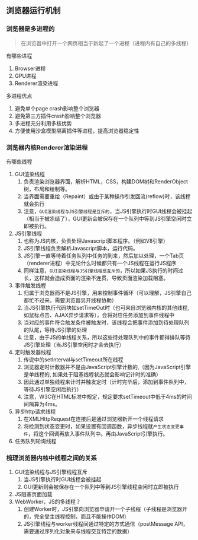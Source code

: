 ## 浏览器运行机制

### 浏览器是多进程的

> 在浏览器中打开一个网页相当于新起了一个进程（进程内有自己的多线程）

有哪些进程
1. Browser进程
2. GPU进程
3. Renderer渲染进程

多进程优点
1. 避免单个page crash影响整个浏览器
2. 避免第三方插件crash影响整个浏览器
3. 多进程充分利用多核优势
4. 方便使用沙盒模型隔离插件等进程，提高浏览器稳定性

### 浏览器内核Renderer渲染进程

有哪些线程
1. GUI渲染线程
    1. 负责渲染浏览器界面，解析HTML，CSS，构建DOM树和RenderObject树，布局和绘制等。
    2. 当界面需要重绘（Repaint）或由于某种操作引发回流(reflow)时，该线程就会执行
    3. 注意，`GUI渲染线程与JS引擎线程是互斥的`，当JS引擎执行时GUI线程会被挂起（相当于被冻结了），GUI更新会被保存在一个队列中等到JS引擎空闲时立即被执行。
2. JS引擎线程
    1. 也称为JS内核，负责处理Javascript脚本程序。（例如V8引擎）
    2. JS引擎线程负责解析Javascript脚本，运行代码。
    3. JS引擎一直等待着任务队列中任务的到来，然后加以处理，一个Tab页（renderer进程）中无论什么时候都只有一个JS线程在运行JS程序
    4. 同样注意，`GUI渲染线程与JS引擎线程是互斥的`，所以如果JS执行的时间过长，这样就会造成页面的渲染不连贯，导致页面渲染加载阻塞。
3. 事件触发线程
    1. 归属于浏览器而不是JS引擎，用来控制事件循环（可以理解，JS引擎自己都忙不过来，需要浏览器另开线程协助）
    2. 当JS引擎执行代码块如setTimeOut时（也可来自浏览器内核的其他线程,如鼠标点击、AJAX异步请求等），会将对应任务添加到事件线程中
    3. 当对应的事件符合触发条件被触发时，该线程会把事件添加到待处理队列的队尾，等待JS引擎的处理
    4. 注意，由于JS的单线程关系，所以这些待处理队列中的事件都得排队等待JS引擎处理（当JS引擎空闲时才会去执行）
4. 定时触发器线程
    1. 传说中的setInterval与setTimeout所在线程
    2. 浏览器定时计数器并不是由JavaScript引擎计数的,（因为JavaScript引擎是单线程的, 如果处于阻塞线程状态就会影响记计时的准确）
    3. 因此通过单独线程来计时并触发定时（计时完毕后，添加到事件队列中，等待JS引擎空闲后执行）
    4. 注意，W3C在HTML标准中规定，规定要求setTimeout中低于4ms的时间间隔算为4ms。
5. 异步http请求线程
    1. 在XMLHttpRequest在连接后是通过浏览器新开一个线程请求
    2. 将检测到状态变更时，如果设置有回调函数，异步线程就`产生状态变更事件`，将这个回调再放入事件队列中。再由JavaScript引擎执行。
6. 任务队列轮询线程

### 梳理浏览器内核中线程之间的关系

1. GUI渲染线程与JS引擎线程互斥
    1. 当JS引擎执行时GUI线程会被挂起
    2. GUI更新则会被保存在一个队列中等到JS引擎线程空闲时立即被执行
2. JS阻塞页面加载
3. WebWorker，JS的多线程？
    1. 创建Worker时，JS引擎向浏览器申请开一个子线程（子线程是浏览器开的，完全受主线程控制，而且不能操作DOM）
    2. JS引擎线程与worker线程间通过特定的方式通信（postMessage API，需要通过序列化对象来与线程交互特定的数据）
